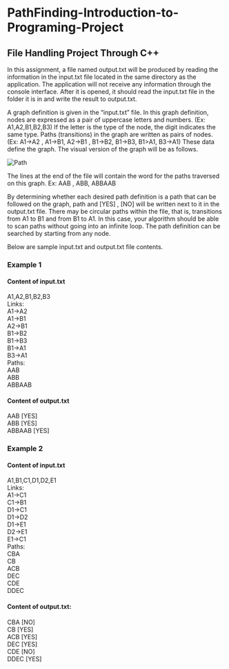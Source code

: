 # PathFinding-Introduction-to-Programing-Project
<h2>File Handling Project Through C++</h2>

  In this assignment, a file named output.txt will be produced by reading the information in the input.txt file located in the same directory as the application. The application will not receive any information through the console interface. After it is opened, it should read the input.txt file in the folder it is in and write the result to output.txt.
  
  A graph definition is given in the “input.txt” file. In this graph definition, nodes are expressed as a pair of uppercase letters and numbers. (Ex: A1,A2,B1,B2,B3) If the letter is the type of the node, the digit indicates the same type. Paths (transitions) in the graph are written as pairs of nodes. (Ex: A1->A2 , A1->B1, A2->B1 , B1->B2, B1->B3, B1>A1, B3->A1) These data define the graph. The visual version of the graph will be as follows.
  
  ![Path](https://user-images.githubusercontent.com/83426745/215759267-0edb71cf-9ff0-462d-903a-72216af9eeb6.png)
  
  The lines at the end of the file will contain the word for the paths traversed on this graph.
  Ex: AAB , ABB, ABBAAB
  
  By determining whether each desired path definition is a path that can be followed on the graph, path and [YES] , [NO] will be written next to it in the output.txt file. There may be circular paths within the file, that is, transitions from A1 to B1 and from B1 to A1. In this case, your algorithm should be able to scan paths without going into an infinite loop. The path definition can be searched by starting from any node.
  
  Below are sample input.txt and output.txt file contents.
  
  <h3>Example 1</h3>
  
  <h4>Content of input.txt</h4>
  
A1,A2,B1,B2,B3\
Links:\
A1->A2\
A1->B1\
A2->B1\
B1->B2\
B1->B3\
B1->A1\
B3->A1\
Paths:\
AAB\
ABB\
ABBAAB

  <h4>Content of output.txt </h4>

AAB [YES]\
ABB [YES]\
ABBAAB [YES]

 <h3> Example 2</h3>
  
  <h4>Content of input.txt</h4>

A1,B1,C1,D1,D2,E1\
Links:\
A1->C1\
C1->B1\
D1->C1\
D1->D2\
D1->E1\
D2->E1\
E1->C1\
Paths:\
CBA\
CB\
ACB\
DEC\
CDE\
DDEC

 <h4> Content of output.txt:</h4>
  
CBA [NO]\
CB [YES]\
ACB [YES]\
DEC [YES]\
CDE [NO]\
DDEC [YES]





